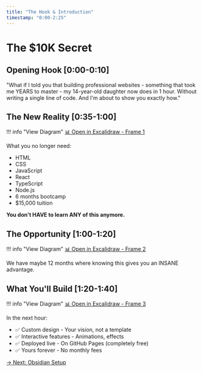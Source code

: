 ```yaml
---
title: "The Hook & Introduction"
timestamp: "0:00-2:25"
---
```


# The $10K Secret

## Opening Hook [0:00-0:10]
"What if I told you that building professional websites - something that took me YEARS to master - my 14-year-old daughter now does in 1 hour. Without writing a single line of code. And I'm about to show you exactly how."

## The New Reality [0:35-1:00]

!!! info "View Diagram"
    [📊 Open in Excalidraw - Frame 1](../diagrams/all-diagrams.excalidraw#Frame1)

What you no longer need:
- HTML
- CSS
- JavaScript
- React
- TypeScript
- Node.js
- 6 months bootcamp
- $15,000 tuition

**You don't HAVE to learn ANY of this anymore.**

## The Opportunity [1:00-1:20]

!!! info "View Diagram"
    [📊 Open in Excalidraw - Frame 2](../diagrams/all-diagrams.excalidraw#Frame2)

We have maybe 12 months where knowing this gives you an INSANE advantage.

## What You'll Build [1:20-1:40]

!!! info "View Diagram"
    [📊 Open in Excalidraw - Frame 3](../diagrams/all-diagrams.excalidraw#Frame3)

In the next hour:
- ✅ Custom design - Your vision, not a template
- ✅ Interactive features - Animations, effects
- ✅ Deployed live - On GitHub Pages (completely free)
- ✅ Yours forever - No monthly fees

[→ Next: Obsidian Setup](01-obsidian-setup.md)